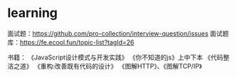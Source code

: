 # learning


面试题：https://github.com/pro-collection/interview-question/issues
面试题库：https://fe.ecool.fun/topic-list?tagId=26

书籍：
《JavaScript设计模式与开发实践》
《你不知道的js》上中下本
《代码整洁之道》
《重构:改善既有代码的设计》
《图解HTTP》、《图解TCP/IP》